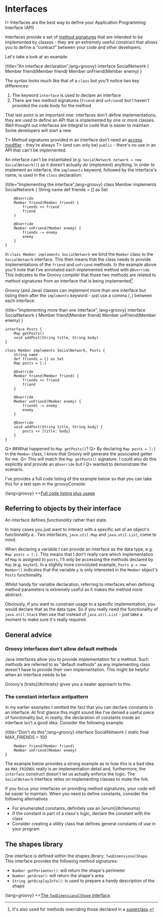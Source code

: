 # Interfaces

I> Interfaces are the best way to define your Application Programming Interface (API)

Interfaces provide a set of [method signatures](https://en.wikipedia.org/wiki/Type_signature) that are intended to be implemented
 by classes - they are an extremely useful construct that allows you to define a "contract" between your code and other
 developers.

Let's take a look at an example:

{title="An interface declaration",lang=groovy}
    interface SocialNetwork {
        Member friend(Member friend)
        Member unFriend(Member enemy)
    }

The syntax looks much like that of a `class` but you'll notice two key differences:

1. The keyword `interface` is used to declare an interface
1. There are two method signatures (`friend` and `unFriend`) but I haven't provided the code body for the method

That last point is an important one: interfaces don't define implementations, they are used to define an API that is implemented
 by one or more classes. Well thought out interfaces are integral to code that is easier to maintain . Some developers will start
 a new

T> Method signatures provided in an interface don't need an [access modifier](#chaccessmodifiers) - they're always
T> (and can only be) `public` - there's no use in an API that can't be implemented.

An interface can't be instantiated (e.g. `SocialNetwork network = new SocialNetwork()`) as it doesn't actually _do_ (implement) anything.
In order to implement an interface, the `implements` keyword, followed by the interface's name, is used in the `class` declaration:

{title="Implementing the interface",lang=groovy}
    class Member implements SocialNetwork {
        String name
        def friends = [] as Set

        @Override
        Member friend(Member friend) {
            friends << friend
            friend
        }

        @Override
        Member unFriend(Member enemy) {
            friends -= enemy
            enemy
        }
    }

In `class Member implements SocialNetwork` we bind the `Member` class to the `SocialNetwork` interface. This then means that
the class needs to provide implementations of the `friend` and `unFriend` methods. In the example above you'll note that I've
annotated each implemented method with `@Override`. This indicates to the Groovy compiler that those two methods are related to
method signatures from an interface that is being implemented[^class].

[^class]: It's also used for methods overriding those declared in a [superclass](#chinheritance).

Groovy (and Java) classes can implement more than one interface but listing them after the `implements` keyword - just
 use a comma (`,`) between each interface:

{title="Implementing more than one interface", lang=groovy}
    interface SocialNetwork {
        Member friend(Member friend)
        Member unFriend(Member enemy)
    }

    interface Posts {
        Map getPosts()
        void addPost(String title, String body)
    }

    class Member implements SocialNetwork, Posts {
        String name
        def friends = [] as Set
        Map posts = [:]

        @Override
        Member friend(Member friend) {
            friends << friend
            friend
        }

        @Override
        Member unFriend(Member enemy) {
            friends -= enemy
            enemy
        }

        @Override
        void addPost(String title, String body) {
            posts << [title: body]
        }
    }

Q> ##What happened to `Map getPosts()`?
Q> By declaring `Map posts = [:]` in the `Member` class, I know that Groovy will generate the associated getter for me.
Q> This will match the `Map getPosts()` signature. I could also do this explicitly and provide an `@Override` but I
Q> wanted to demonstrate the scenario.

I've provides a full code listing of the example below so that you can take this for a test spin in the groovyConsole:

{lang=groovy}
<<[Full code listing plus usage](code/09/social_network.groovy)

## Referring to objects by their interface
An interface defines _functionality_ rather than state.

In many cases you just want to interact with a specific set of an object's functionality a . Two interfaces,
`java.util.Map` and `java.util.List`, come to mind.

When declaring a variable I can provide an interface as the data type, e.g. `Map posts = [:]`. This means that I don't
really care which implementation of `Map` is assigned to `posts`, I'll only be accessing the methods declared by `Map`
(e.g. `keySet`). In a slightly more convoluted example, `Posts p = new Member()` indicates that the variable `p` is only
interested in the `Member` object's `Posts` functionality.

Whilst handy for variable declaration, referring to interfaces when defining method parameters is extremely useful as it
 makes the method more abstract.

Obviously, if you want to constrain usage to a specific implementation, you would declare that as the data type.
So if you really need the functionality of `java.util.Stack` then use that instead of `java.util.List` - just take a
moment to make sure it's really required.

## General advice
### Groovy interfaces don't allow default methods
Java interfaces allow you to provide implementation for a method. Such methods are referred to as "default methods"
as any implementing class doesn't have to provide their own implementation. This might be helpful when an interface
needs to be

Groovy's [traits]{#chtraits} gives you a neater approach to this.

### The constant interface antipattern

In my earlier examples I omitted the fact that you can declare constants in an interface. At first glance this might
sound like I've denied a useful piece of functionality but, in reality, the declaration of constants inside an interface
isn't a good idea. Consider the following example:

{title="Don't do this",lang=groovy}
    interface SocialNetwork {
        static final MAX_FRIENDS = 100

        Member friend(Member friend)
        Member unFriend(Member enemy)
    }

The example below provides a strong example as to how this is a bad idea as `MAX_FRIENDS` really is an implementation detail
and, furthermore, the `interface` construct doesn't let us actually enforce the logic. The `SocialNetwork` interface
relies on implementing classes to make the link.

If you focus your interfaces on providing method signatures, your code will be easier to maintain. When you need to define
constants, consider the following alternatives

* For enumerated constants, definitely use an [enum]{#chenums}
* If the constant is part of a class's logic, declare the constant with the class
* Consider creating a utility class that defines general constants of use in your program

## The shapes library

One interface is defined within the shapes library: `TwoDimensionalShape`. This interface provides the following method
signatures:

* `Number getPerimeter()`: will return the shape's perimeter
* `Number getArea()`: will return the shape's area
* `String getDisplayInfo()`: is used to prepare a handy description of the shape

{lang=groovy}
<<[The `TwoDimensionalShape` interface](code/09/shapes/src/main/groovy/org/groovytutorial/shapes/TwoDimensionalShape.groovy)
